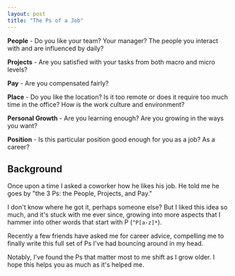 ```yaml
---
layout: post
title: "The Ps of a Job"
---
```


**People** - Do you like your team? Your manager? The people you interact with and are influenced by daily?

**Projects** - Are you satisfied with your tasks from both macro and micro levels?

**Pay** - Are you compensated fairly?

**Place** - Do you like the location? Is it too remote or does it require too much time in the office?  How is the work culture and environment?

**Personal Growth** - Are you learning enough? Are you growing in the ways you want?

**Position** - Is this particular position good enough for you as a job? As a career?

## Background
Once upon a time I asked a coworker how he likes his job. He told me he goes by "the 3 Ps: the People, Projects, and Pay."

I don't know where he got it, perhaps someone else? But I liked this idea so much, and it's stuck with me ever since, growing into more aspects that I hammer into other words that start with P (`^P[a-z]*`).

Recently a few friends have asked me for career advice, compelling me to finally write this full set of Ps I've had bouncing around in my head.

Notably, I've found the Ps that matter most to me shift as I grow older. I hope this helps you as much as it's helped me.
